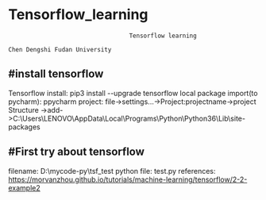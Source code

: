 # Tensorflow_learning
                                      Tensorflow learning
                                                                                 Chen Dengshi Fudan University
#install tensorflow
-------------------
Tensorflow install: pip3 install --upgrade tensorflow
local package import(to pycharm): ppycharm project: file->settings...->Project:projectname->project Structure
->add->C:\Users\LENOVO\AppData\Local\Programs\Python\Python36\Lib\site-packages

#First try about tensorflow
-----------------------------
filename: D:\mycode-py\tsf_test
python file: test.py
references: https://morvanzhou.github.io/tutorials/machine-learning/tensorflow/2-2-example2
